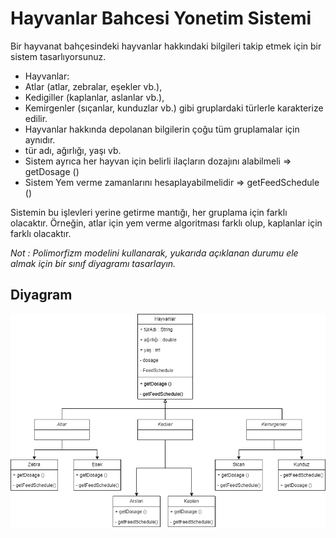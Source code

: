#  Hayvanlar Bahcesi Yonetim Sistemi

Bir hayvanat bahçesindeki hayvanlar hakkındaki bilgileri takip etmek için bir sistem tasarlıyorsunuz.
* Hayvanlar:
* Atlar (atlar, zebralar, eşekler vb.),
* Kedigiller (kaplanlar, aslanlar vb.),
* Kemirgenler (sıçanlar, kunduzlar vb.) gibi gruplardaki türlerle karakterize edilir.
* Hayvanlar hakkında depolanan bilgilerin çoğu tüm gruplamalar için aynıdır.
* tür adı, ağırlığı, yaşı vb.
* Sistem ayrıca her hayvan için belirli ilaçların dozajını alabilmeli => getDosage ()
* Sistem Yem verme zamanlarını hesaplayabilmelidir => getFeedSchedule ()


Sistemin bu işlevleri yerine getirme mantığı, her gruplama için farklı olacaktır. Örneğin, atlar için yem verme algoritması farklı olup, kaplanlar için farklı olacaktır.

_Not : Polimorfizm modelini kullanarak, yukarıda açıklanan durumu ele almak için bir sınıf diyagramı tasarlayın._

## Diyagram

![Havyanlar_Bahcesi](HavyanBahcesi.png)










